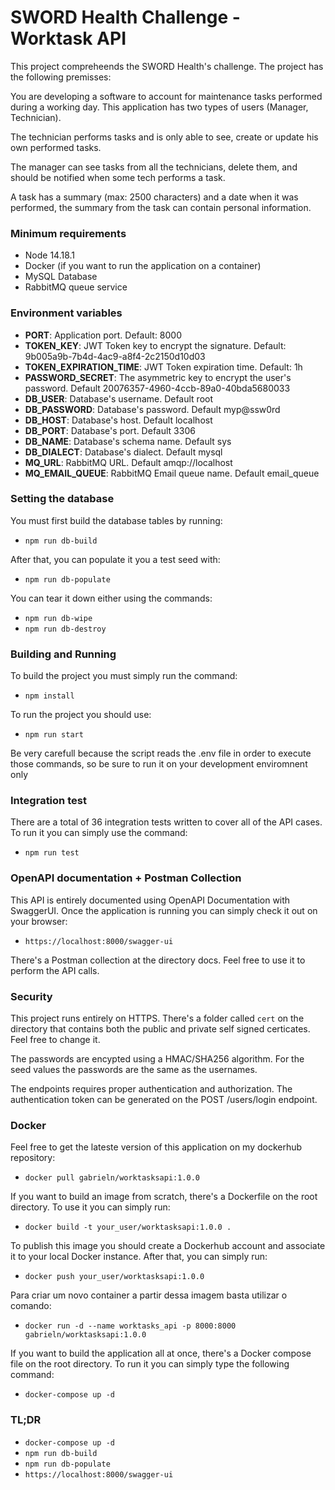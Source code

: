 # SWORD Health Challenge - Worktask API
This project compreheends the SWORD Health's challenge. The project has the following premisses:

You are developing a software to account for maintenance tasks performed during a working day. This application
has two types of users (Manager, Technician).

The technician performs tasks and is only able to see, create or update his own performed tasks.

The manager can see tasks from all the technicians, delete them, and should be notified when some tech performs
a task.

A task has a summary (max: 2500 characters) and a date when it was performed, the summary from the task can
contain personal information.

### Minimum requirements
* Node 14.18.1
* Docker (if you want to run the application on a container)
* MySQL Database
* RabbitMQ queue service

### Environment variables
* **PORT**: Application port. Default: 8000
* **TOKEN_KEY**: JWT Token key to encrypt the signature. Default: 9b005a9b-7b4d-4ac9-a8f4-2c2150d10d03
* **TOKEN_EXPIRATION_TIME**: JWT Token expiration time. Default: 1h
* **PASSWORD_SECRET**: The asymmetric key to encrypt the user's password. Default 20076357-4960-4ccb-89a0-40bda5680033
* **DB_USER**: Database's username. Default root
* **DB_PASSWORD**: Database's password. Default myp@ssw0rd
* **DB_HOST**: Database's host. Default localhost
* **DB_PORT**: Database's port. Default 3306
* **DB_NAME**: Database's schema name. Default sys
* **DB_DIALECT**: Database's dialect. Default mysql
* **MQ_URL**: RabbitMQ URL. Default amqp://localhost
* **MQ_EMAIL_QUEUE**: RabbitMQ Email queue name. Default email_queue

### Setting the database
You must first build the database tables by running:
* ``npm run db-build``

After that, you can populate it you a test seed with:
* ``npm run db-populate``

You can tear it down either using the commands:
* ``npm run db-wipe``
* ``npm run db-destroy``

### Building and Running
To build the project you must simply run the command:
* ``npm install``

To run the project you should use:
* ``npm run start``

Be very carefull because the script reads the .env file in order to execute those commands, so be sure to run it on your development enviromnent only

### Integration test
There are a total of 36 integration tests written to cover all of the API cases. To run it you can simply use the command:
* ``npm run test``

### OpenAPI documentation + Postman Collection
This API is entirely documented using OpenAPI Documentation with SwaggerUI. Once the application is running you can simply check it out on your browser:
* ``https://localhost:8000/swagger-ui``

There's a Postman collection at the directory docs. Feel free to use it to perform the API calls.

### Security
This project runs entirely on HTTPS. There's a folder called ``cert`` on the directory that contains both the public and private self signed certicates. Feel free to change it.

The passwords are encypted using a HMAC/SHA256 algorithm. For the seed values the passwords are the same as the usernames.

The endpoints requires proper authentication and authorization. The authentication token can be generated on the POST /users/login endpoint.

### Docker
Feel free to get the lateste version of this application on my dockerhub repository:
* ``docker pull gabrieln/worktasksapi:1.0.0``

If you want to build an image from scratch, there's a Dockerfile on the root directory. To use it you can simply run:
* ``docker build -t your_user/worktasksapi:1.0.0 .``

To publish this image you should create a Dockerhub account and associate it to your local Docker instance. After that, you can simply run:
* ``docker push your_user/worktasksapi:1.0.0``

Para criar um novo container a partir dessa imagem basta utilizar o comando:
* ``docker run -d --name worktasks_api -p 8000:8000 gabrieln/worktasksapi:1.0.0``

If you want to build the application all at once, there's a Docker compose file on the root directory. To run it you can simply type the following command:
* ``docker-compose up -d``

### TL;DR
* ``docker-compose up -d``
* ``npm run db-build``
* ``npm run db-populate``
* ``https://localhost:8000/swagger-ui``
